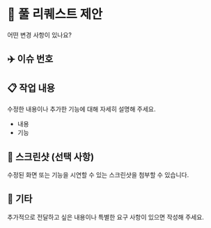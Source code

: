 # 🚀 풀 리퀘스트 제안

어떤 변경 사항이 있나요?

## ✈️ 이슈 번호

## 📋 작업 내용

수정한 내용이나 추가한 기능에 대해 자세히 설명해 주세요.

- 내용
- 기능

## 📸 스크린샷 (선택 사항)

수정된 화면 또는 기능을 시연할 수 있는 스크린샷을 첨부할 수 있습니다.

## 📄 기타

추가적으로 전달하고 싶은 내용이나 특별한 요구 사항이 있으면 작성해 주세요.
